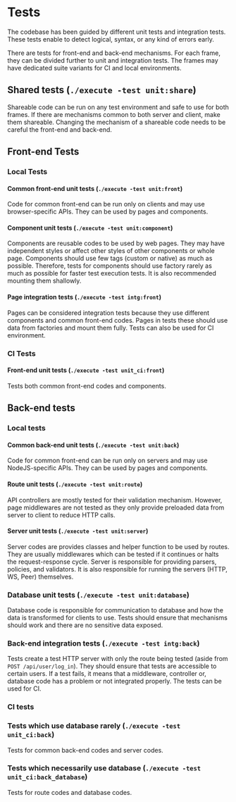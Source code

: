 # Tests
The codebase has been guided by different unit tests and integration tests. These tests enable to
detect logical, syntax, or any kind of errors early.

There are tests for front-end and back-end mechanisms. For each frame, they can be divided further
to unit and integration tests. The frames may have dedicated suite variants for CI and local
environments.

## Shared tests (`./execute -test unit:share`)
Shareable code can be run on any test environment and safe to use for both frames. If there are
mechanisms common to both server and client, make them shareable. Changing the mechanism of a
shareable code needs to be careful the front-end and back-end.

## Front-end Tests

### Local Tests

#### Common front-end unit tests (`./execute -test unit:front`)
Code for common front-end can be run only on clients and may use browser-specific APIs. They can be
used by pages and components.

#### Component unit tests (`./execute -test unit:component`)
Components are reusable codes to be used by web pages. They may have independent styles or affect
other styles of other components or whole page. Components should use few tags (custom or native) as
much as possible. Therefore, tests for components should use factory rarely as much as possible for
faster test execution tests. It is also recommended mounting them shallowly.

#### Page integration tests (`./execute -test intg:front`)
Pages can be considered integration tests because they use different components and common front-end
codes. Pages in tests these should use data from factories and mount them fully. Tests can also be
used for CI environment.

### CI Tests

#### Front-end unit tests (`./execute -test unit_ci:front`)
Tests both common front-end codes and components.

## Back-end tests

### Local tests

#### Common back-end unit tests (`./execute -test unit:back`)
Code for common front-end can be run only on servers and may use NodeJS-specific APIs. They can be
used by pages and components.

#### Route unit tests (`./execute -test unit:route`)
API controllers are mostly tested for their validation mechanism. However, page middlewares are not tested as they only provide preloaded data from server to client to reduce HTTP calls.

#### Server unit tests (`./execute -test unit:server`)
Server codes are provides classes and helper function to be used by routes. They are usually middlewares which can be tested if it continues or halts the request-response cycle. Server is responsible for providing parsers, policies, and validators. It is also responsible for running the servers (HTTP, WS, Peer) themselves.

### Database unit tests (`./execute -test unit:database`)
Database code is responsible for communication to database and how the data is transformed for clients to use. Tests should ensure that mechanisms should work and there are no sensitive data exposed.

### Back-end integration tests (`./execute -test intg:back`)
Tests create a test HTTP server with only the route being tested (aside from `POST
/api/user/log_in`). They should ensure that tests are accessible to certain users. If a test fails,
it means that a middleware, controller or, database code has a problem or not integrated properly.
The tests can be used for CI.

### CI tests

### Tests which use database rarely (`./execute -test unit_ci:back`)
Tests for common back-end codes and server codes.

### Tests which necessarily use database (`./execute -test unit_ci:back_database`)
Tests for route codes and database codes.
